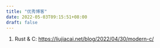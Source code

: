 ```yaml
---
title: "优秀博客"
date: 2022-05-03T09:15:51+08:00
draft: false 
---
```


1. Rust & C: https://liujiacai.net/blog/2022/04/30/modern-c/
